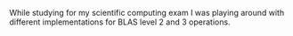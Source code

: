 While studying for my scientific computing exam I was playing around with different implementations for BLAS level 2 and 3 operations.
